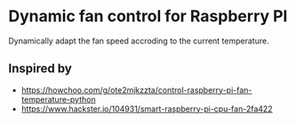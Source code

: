 # Dynamic fan control for Raspberry PI

Dynamically adapt the fan speed accroding to the current temperature.


## Inspired by 
- https://howchoo.com/g/ote2mjkzzta/control-raspberry-pi-fan-temperature-python
- https://www.hackster.io/104931/smart-raspberry-pi-cpu-fan-2fa422